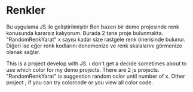 

# Renkler
Bu uygulama JS ile geliştirilmişitir
Ben bazen bir demo projesinde renk konusunda kararsız kalıyorum. Burada 2 tane proje bulunmakta. "RandomRenkYarat" x sayısı kadar size rastgele renk önerisinde bulunur. Diğeri ise eğer renk kodlarını denemenize ve renk skalalarını görmenize olanak sağlar. 


This is a project develop with JS. 
ı don't get a decide sometimes about to use which color for my demo projects.
There are 2 js projects. "RandomRenkYarat" is suggestion random color until number of x. Other project ; if you can try colorcode or you view all color code.

